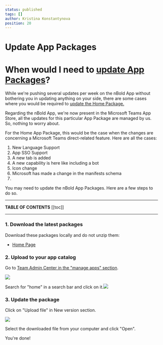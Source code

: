 ```yaml
---
status: published
tags: []
author: Kristina Konstantynova
position: 20
---
```

# Update App Packages


# **When would I need to** [**update App Packages**](https://docs.nbold.co/quickstart/update-app-packages.html)**?**

While we're pushing several updates per week on the nBold App without bothering you in updating anything on your side, there are some cases where you would be required to [update the Home Package.](https://docs.nbold.co/quickstart/update-app-packages.html)

Regarding the nBold App, we're now present in the Microsoft Teams App Store, all the updates for this particular App Package are managed by us. So, nothing to worry about.

For the Home App Package, this would be the case when the changes are concerning a Microsoft Teams direct-related feature. Here are all the cases:

1. New Language Support
2. App SSO Support
3. A new tab is added
4. A new capability is here like including a bot
5. Icon change
6. Microsoft has made a change in the manifests schema
7. 
You may need to update the nBold App Packages. Here are a few steps to do so.

***

**TABLE OF CONTENTS**
\[\[toc\]\]

***

### 1. Download the latest packages

Download these packages locally and do not unzip them:

* [Home Page](https://dist.salestim.io/packages/io.nbold.standalone.prd.zip)

### 2. Upload to your app catalog

Go to [Team Admin Center in the "manage apps" section](https://admin.teams.microsoft.com/policies/manage-apps).

![](/uploads/screenshot-2022-02-11-at-14-43-30.png)

Search for "home" in a search bar and click on it.![](/uploads/screenshot-2022-02-11-at-13-31-45.png)

### 3. Update the package

Click on "Upload file" in New version section.

![](/uploads/screenshot-2022-02-11-at-13-32-26.png)

Select the downloaded file from your computer and click "Open".

You're done!